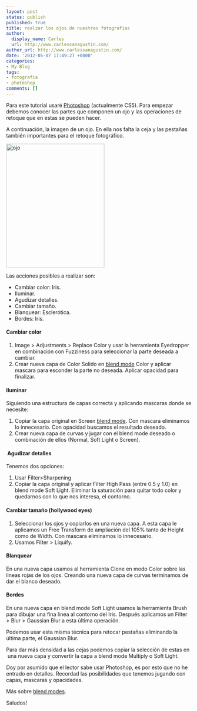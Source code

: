 ```yaml
---
layout: post
status: publish
published: true
title: realzar los ojos de nuestras fotografias
author:
  display_name: Carles
  url: http://www.carlessanagustin.com/
author_url: http://www.carlessanagustin.com/
date: '2012-05-07 17:49:27 +0000'
categories:
- My Blog
tags:
- fotografia
- photoshop
comments: []
---
```

<p>Para este tutorial usar&eacute;&nbsp;<a title="Photoshop" href="http://www.adobe.com/es/products/photoshopfamily.html" target="_blank">Photoshop</a> (actualmente CS5).&nbsp;Para empezar debemos conocer las partes que componen un ojo y las operaciones de retoque que en estas se pueden hacer.</p>
<p>A continuaci&oacute;n, la imagen de un ojo. En ella nos falta la ceja y las pesta&ntilde;as tambi&eacute;n importantes para el retoque fotogr&aacute;fico.</p>
<p><a href="/images/posts/ojo.png"><img class="alignright  wp-image-759" title="ojo" src="/images/posts/ojo.png" alt="ojo" width="267" height="335" /></a></p>
<p>Las acciones posibles a realizar son:</p>
<ul>
<li>Cambiar color: Iris.</li>
<li>Iluminar.</li>
<li>Agudizar detalles.</li>
<li>Cambiar tama&ntilde;o.</li>
<li>Blanquear: Escler&oacute;tica.</li>
<li>Bordes: Iris.</li>
</ul>
<p><!--more--></p>
<h4>Cambiar color</h4>
<ol>
<li>Image > Adjustments > Replace Color y usar la herramienta Eyedropper en combinaci&oacute;n con Fuzziness para seleccionar la parte deseada a cambiar.</li>
<li>Crear nueva capa de Color Solido en <a title="An Explanation of Photoshop Blend Modes" href="http://www.myinkblog.com/an-explanation-of-photoshop-blend-modes/" target="_blank">blend mode</a> Color y aplicar mascara para esconder la parte no deseada. Aplicar opacidad para finalizar.</li>
</ol>
<h4>Iluminar</h4>
<p>Siguiendo una estructura de capas correcta y aplicando mascaras donde se necesite:</p>
<ol>
<li>Copiar la capa original en Screen <a title="Blend modes@Wikipedia" href="http://en.wikipedia.org/wiki/Blend_modes" target="_blank">blend mode</a>.&nbsp;Con mascara eliminamos lo innecesario. Con opacidad buscamos el resultado deseado.</li>
<li>Crear nueva capa de curvas y jugar con el blend mode deseado o combinaci&oacute;n de ellos (Normal, Soft Light o Screen).</li>
</ol>
<h4>&nbsp;Agudizar detalles</h4>
<p>Tenemos dos opciones:</p>
<ol>
<li>Usar Filter>Sharpening</li>
<li>Copiar la capa original y aplicar Filter High Pass (entre 0.5 y 1.0) en blend mode Soft Light. Eliminar la saturaci&oacute;n para quitar todo color y quedarnos con lo que nos interesa, el contorno.</li>
</ol>
<h4>Cambiar tama&ntilde;o (hollywood eyes)</h4>
<ol>
<li>Seleccionar los ojos y copiarlos en una nueva capa. A esta capa le aplicamos un Free Transform de&nbsp;ampliaci&oacute;n&nbsp;del 105% tanto de Height como de Width. Con mascara eliminamos lo innecesario.</li>
<li>Usamos Filter > Liquify.</li>
</ol>
<h4>Blanquear</h4>
<p>En una nueva capa usamos al herramienta Clone en modo Color sobre las lineas rojas de los ojos. Creando una nueva capa de curvas terminamos de dar el blanco deseado.</p>
<h4>Bordes</h4>
<p>En una nueva capa en blend mode Soft Light usamos la herramienta Brush para dibujar una fina linea al contorno del Iris.&nbsp;Despu&eacute;s&nbsp;aplicamos un&nbsp;Filter > Blur > Gaussian Blur a esta &uacute;ltima operaci&oacute;n.</p>
<p>Podemos usar esta misma t&eacute;cnica para retocar pesta&ntilde;as eliminando la &uacute;ltima parte, el Gaussian Blur.</p>
<p>Para dar m&aacute;s densidad a las cejas podemos copiar la selecci&oacute;n de estas en &nbsp;una nueva capa y convertir la capa a blend mode Multiply o Soft Light.</p>
<p>Doy por asumido que el lector sabe usar Photoshop, es por esto que no he entrado en detalles. Recordad las posibilidades que tenemos jugando con capas, mascaras y opacidades.</p>
<p>M&aacute;s sobre <a title="Photoshop's Five Essential Blend Modes For Photo Editing" href="http://www.photoshopessentials.com/photo-editing/layer-blend-modes/" target="_blank">blend modes</a>.</p>
<p>Saludos!</p>
